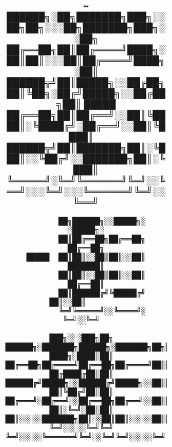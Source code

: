 <!DOCTYPE html>
<body>
<h1 align="center">~
    ██████╗░██╗███████╗███╗░░██╗██╗░░░██╗███████╗███╗░░██╗
    ██╔══██╗██║██╔════╝████╗░██║██║░░░██║██╔════╝████╗░██║
    ██████╦╝██║█████╗░░██╔██╗██║╚██╗░██╔╝█████╗░░██╔██╗██║ █████
    ██╔══██╗██║██╔══╝░░██║╚████║░╚████╔╝░██╔══╝░░██║╚████║ 
    ██████╦╝██║███████╗██║░╚███║░░╚██╔╝░░███████╗██║░╚███║
    ╚═════╝░╚═╝╚══════╝╚═╝░░╚══╝░░░╚═╝░░░╚══════╝╚═╝░░╚══╝
    
             ██╗██████╗░░█████╗░  ░█████╗░
             ██║██╔══██╗██╔══██╗  ██╔══██╗
      █████  ██║██║░░██║██║░░██║  ███████║
             ██║██║░░██║██║░░██║  ██╔══██║
             ██║██████╔╝╚█████╔╝  ██║░░██║        
             ╚═╝╚═════╝░░╚════╝░  ╚═╝░░╚═╝  

    ███╗░░░███╗██╗  ██████╗░███████╗██████╗░███████╗██╗██╗░░░░░
    ████╗░████║██║  ██╔══██╗██╔════╝██╔══██╗██╔════╝██║██║░░░░░
    ██╔████╔██║██║  ██████╔╝█████╗░░██████╔╝█████╗░░██║██║░░░░░
    ██║╚██╔╝██║██║  ██╔═══╝░██╔══╝░░██╔══██╗██╔══╝░░██║██║░░░░░
    ██║░╚═╝░██║██║  ██║░░░░░███████╗██║░░██║██║░░░░░██║███████╗
    ╚═╝░░░░░╚═╝╚═╝  ╚═╝░░░░░╚══════╝╚═╝░░╚═╝╚═╝░░░░░╚═╝╚══════╝ 
</h1>
<br>
<div align="center">
    <img src="dogo.png>
</div>
</body>
<!--
**JohanBTB/JohanBTB** is a ✨ _special_ ✨ repository because its `README.md` (this file) appears on your GitHub profile.

Here are some ideas to get you started:

- 🔭 I’m currently working on ...
- 🌱 I’m currently learning ...
- 👯 I’m looking to collaborate on ...
- 🤔 I’m looking for help with ...
- 💬 Ask me about ...
- 📫 How to reach me: ...
- 😄 Pronouns: ...
- ⚡ Fun fact: ...
-->

